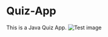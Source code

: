 # Quiz-App
This is a Java Quiz App.
![Test image](https://drive.google.com/file/d/1ydMLE0ynYkD2JElyZipNgnhImJDljF37/view?usp=sharing)
